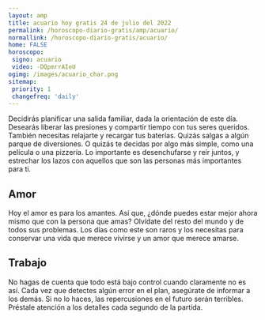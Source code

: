 ```yaml
---
layout: amp
title: acuario hoy gratis 24 de julio del 2022 
permalink: /horoscopo-diario-gratis/amp/acuario/
normallink: /horoscopo-diario-gratis/acuario/
home: FALSE
horoscopo:
 signo: acuario
 video: -DQpmrrAIeU
ogimg: /images/acuario_char.png
sitemap:
 priority: 1
 changefreq: 'daily'
---
```



Decidirás planificar una salida familiar, dada la orientación de este día. Desearás liberar las presiones y compartir tiempo con tus seres queridos. También necesitas relajarte y recargar tus baterías. Quizás salgas a algún parque de diversiones. O quizás te decidas por algo más simple, como una película o una pizzería. Lo importante es desenchufarse y reír juntos, y estrechar los lazos con aquellos que son las personas más importantes para ti.

## Amor

Hoy el amor es para los amantes. Así que, ¿dónde puedes estar mejor ahora mismo que con la persona que amas? Olvídate del resto del mundo y de todos sus problemas. Los días como este son raros y los necesitas para conservar una vida que merece vivirse y un amor que merece amarse.

## Trabajo

No hagas de cuenta que todo está bajo control cuando claramente no es así. Cada vez que detectes algún error en el plan, asegúrate de informar a los demás. Si no lo haces, las repercusiones en el futuro serán terribles. Préstale atención a los detalles cada segundo de la partida.